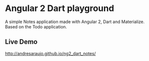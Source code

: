 # Angular 2 Dart playground

A simple Notes application made with Angular 2, Dart and Materialize. Based on the Todo application.

## Live Demo
http://andresaraujo.github.io/ng2_dart_notes/

